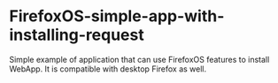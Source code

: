 FirefoxOS-simple-app-with-installing-request
============================================

Simple example of application that can use FirefoxOS features to install WebApp. It is compatible with desktop Firefox as well.
